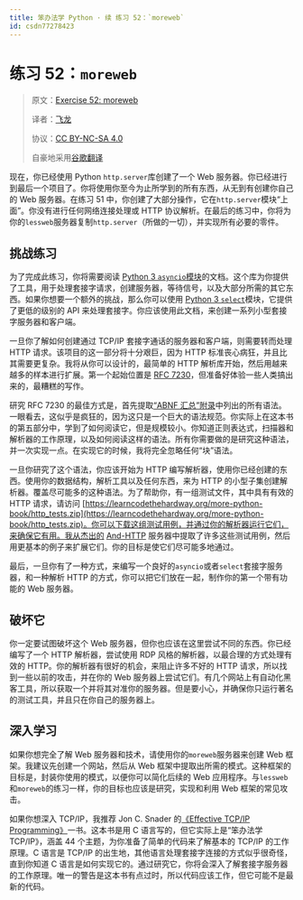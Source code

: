 ```yaml
---
title: 笨办法学 Python · 续 练习 52：`moreweb`
id: csdn77278423
---
```


# 练习 52：`moreweb`

> 原文：[Exercise 52: moreweb](https://learncodethehardway.org/more-python-book/ex52.html)
> 
> 译者：[飞龙](https://github.com/wizardforcel)
> 
> 协议：[CC BY-NC-SA 4.0](http://creativecommons.org/licenses/by-nc-sa/4.0/)
> 
> 自豪地采用[谷歌翻译](https://translate.google.cn/)

现在，你已经使用 Python `http.server`库创建了一个 Web 服务器。你已经进行到最后一个项目了。你将使用你至今为止所学到的所有东西，从无到有创建你自己的 Web 服务器。在练习 51 中，你创建了大部分操作，它在`http.server`模块“上面”。你没有进行任何网络连接处理或 HTTP 协议解析。在最后的练习中，你将为你的`lessweb`服务器复制`http.server`（所做的一切），并实现所有必要的零件。

## 挑战练习

为了完成此练习，你将需要阅读 [Python 3 `asyncio`模块](https://docs.python.org/3/library/asyncio.html)的文档。这个库为你提供了工具，用于处理套接字请求，创建服务器，等待信号，以及大部分所需的其它东西。如果你想要一个额外的挑战，那么你可以使用 [Python 3 `select`](https://docs.python.org/3/library/select.html)模块，它提供了更低的级别的 API 来处理套接字。你应该使用此文档，来创建一系列小型套接字服务器和客户端。

一旦你了解如何创建通过 TCP/IP 套接字通话的服务器和客户端，则需要转而处理 HTTP 请求。该项目的这一部分将十分艰巨，因为 HTTP 标准丧心病狂，并且比其需要更复杂。我将从你可以设计的，最简单的 HTTP 解析库开始，然后用越来越多的样本进行扩展。第一个起始位置是 [RFC 7230](https://tools.ietf.org/html/rfc7230)，但准备好体验一些人类搞出来的，最糟糕的写作。

研究 RFC 7230 的最佳方式是，首先提取[“ABNF 汇总”附录](https://tools.ietf.org/html/rfc7230#appendix-B)中列出的所有语法。一眼看去，这似乎是疯狂的，因为这只是一个巨大的语法规范。你实际上在这本书的第五部分中，学到了如何阅读它，但是规模较小。你知道正则表达式，扫描器和解析器的工作原理，以及如何阅读这样的语法。所有你需要做的是研究这种语法，并一次实现一点。在实现它的时候，我将完全忽略任何“块”语法。

一旦你研究了这个语法，你应该开始为 HTTP 编写解析器，使用你已经创建的东西。使用你的数据结构，解析工具以及任何东西，来为 HTTP 的小型子集创建解析器。覆盖尽可能多的这种语法。为了帮助你，有一组测试文件，其中具有有效的 HTTP 请求，请访问 [https://learncodethehardway.org/more-python-book/http_tests.zip](https://learncodethehardway.org/more-python-book/http_tests.zip)。你可以下载这组测试用例，并通过你的解析器运行它们，来确保它有用。我从杰出的 [And-HTTP](http://www.and.org/and-httpd/) 服务器中提取了许多这些测试用例，然后用更基本的例子来扩展它们。你的目标是使它们尽可能多地通过。

最后，一旦你有了一种方式，来编写一个良好的`asyncio`或者`select`套接字服务器，和一种解析 HTTP 的方式，你可以把它们放在一起，制作你的第一个带有功能的 Web 服务器。

## 破坏它

你一定要试图破坏这个 Web 服务器，但你也应该在这里尝试不同的东西。你已经编写了一个 HTTP 解析器，尝试使用 RDP 风格的解析器，以最合理的方式处理有效的 HTTP。你的解析器有很好的机会，来阻止许多不好的 HTTP 请求，所以找到一些以前的攻击，并在你的 Web 服务器上尝试它们。有几个网站上有自动化黑客工具，所以获取一个并将其对准你的服务器。但是要小心，并确保你只运行著名的测试工具，并且只在你自己的服务器上。

## 深入学习

如果你想完全了解 Web 服务器和技术，请使用你的`moreweb`服务器来创建 Web 框架。我建议先创建一个网站，然后从 Web 框架中提取出所需的模式。这种框架的目标是，封装你使用的模式，以便你可以简化后续的 Web 应用程序。与`lessweb`和`moreweb`的练习一样，你的目标也应该是研究，实现和利用 Web 框架的常见攻击。

如果你想深入 TCP/IP，我推荐 Jon C. Snader 的[《Effective TCP/IP Programming》](http://amzn.to/1o50HYC)一书。这本书是用 C 语言写的，但它实际上是“笨办法学 TCP/IP》，涵盖 44 个主题，为你准备了简单的代码来了解基本的 TCP/IP 的工作原理。C 语言是 TCP/IP 的出生地，其他语言处理套接字连接的方式似乎很奇怪，直到你知道 C 语言是如何实现它的。通过研究它，你将会深入了解套接字服务器的工作原理。唯一的警告是这本书有点过时，所以代码应该工作，但它可能不是最新的代码。